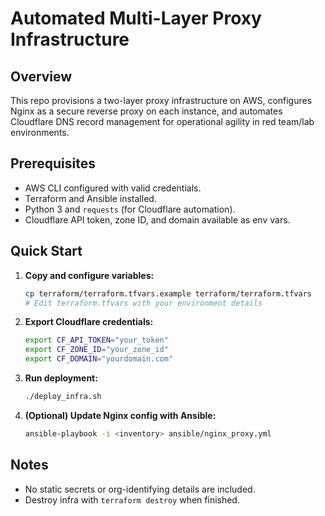 # Automated Multi-Layer Proxy Infrastructure

## Overview

This repo provisions a two-layer proxy infrastructure on AWS, configures Nginx as a secure reverse proxy on each instance, and automates Cloudflare DNS record management for operational agility in red team/lab environments.

## Prerequisites

- AWS CLI configured with valid credentials.
- Terraform and Ansible installed.
- Python 3 and `requests` (for Cloudflare automation).
- Cloudflare API token, zone ID, and domain available as env vars.

## Quick Start

1. **Copy and configure variables:**
   ```bash
   cp terraform/terraform.tfvars.example terraform/terraform.tfvars
   # Edit terraform.tfvars with your environment details
   ```

2. **Export Cloudflare credentials:**
   ```bash
   export CF_API_TOKEN="your_token"
   export CF_ZONE_ID="your_zone_id"
   export CF_DOMAIN="yourdomain.com"
   ```

3. **Run deployment:**
   ```bash
   ./deploy_infra.sh
   ```

4. **(Optional) Update Nginx config with Ansible:**
   ```bash
   ansible-playbook -i <inventory> ansible/nginx_proxy.yml
   ```

## Notes

- No static secrets or org-identifying details are included.
- Destroy infra with `terraform destroy` when finished.
